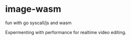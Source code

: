 # image-wasm
fun with go syscall/js and wasm

Expermenting with performance for realtime video editing.
